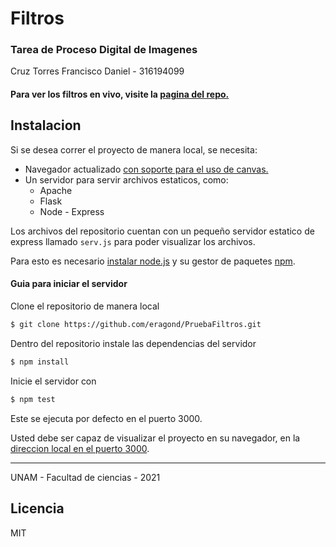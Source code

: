 # Filtros
### Tarea de Proceso Digital de Imagenes
Cruz Torres Francisco Daniel - 316194099

#### Para ver los filtros **en vivo**, visite la [pagina del repo.](https://eragond.github.io/PruebaFiltros/)

## Instalacion
Si se desea correr el proyecto de manera local, se necesita:

- Navegador actualizado [con soporte para el uso de canvas.](https://developer.mozilla.org/en-US/docs/Web/HTML/Element/canvas)
- Un servidor para servir archivos estaticos, como:
    - Apache
    - Flask
    - Node - Express

Los archivos del repositorio cuentan con un pequeño servidor estatico de express llamado `serv.js` para poder visualizar los archivos.

Para esto es necesario [instalar node.js](https://nodejs.org/es/download/) y su gestor de paquetes [npm](https://www.npmjs.com/).

#### Guia para iniciar el servidor

Clone el repositorio de manera local
```sh
$ git clone https://github.com/eragond/PruebaFiltros.git
```

Dentro del repositorio instale las dependencias del servidor
```sh
$ npm install
```

Inicie el servidor con
```sh
$ npm test
```
Este se ejecuta por defecto en el puerto 3000.

Usted debe ser capaz de visualizar el proyecto en su navegador, en la [direccion local en el puerto 3000](localhost:3000).

---

UNAM - Facultad de ciencias - 2021

Licencia
----
MIT
